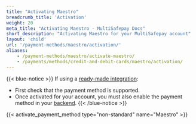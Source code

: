 ```yaml
---
title: "Activating Maestro"
breadcrumb_title: 'Activation'
weight: 20
meta_title: "Activating Maestro - MultiSafepay Docs"
short_description: "Activating Maestro for your MultiSafepay account"
layout: 'child'
url: '/payment-methods/maestro/activation/'
aliases: 
    - /payment-methods/maestro/activate-maestro/
    - /payments/methods/credit-and-debit-cards/maestro/activation/
---
```


{{< blue-notice >}} If using a [ready-made integration](/integrations/ready-made/): 

- First check that the payment method is supported. 
- Once activated for your account, you must also enable the payment method in your [backend](/glossaries/multisafepay-glossary/#backend).  {{< /blue-notice >}}

{{< activate_payment_method type="non-standard" name="Maestro" >}}